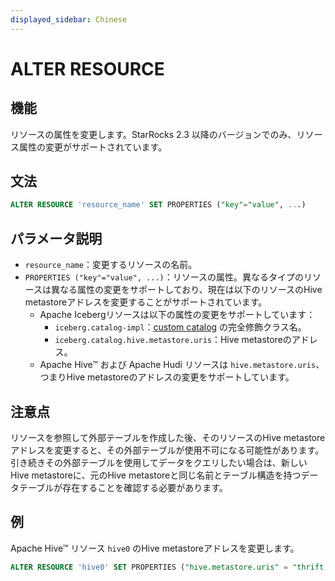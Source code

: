 ```yaml
---
displayed_sidebar: Chinese
---
```


# ALTER RESOURCE

## 機能

リソースの属性を変更します。StarRocks 2.3 以降のバージョンでのみ、リソース属性の変更がサポートされています。

## 文法

```SQL
ALTER RESOURCE 'resource_name' SET PROPERTIES ("key"="value", ...)
```

## パラメータ説明

- `resource_name`：変更するリソースの名前。
- `PROPERTIES ("key"="value", ...)`：リソースの属性。異なるタイプのリソースは異なる属性の変更をサポートしており、現在は以下のリソースのHive metastoreアドレスを変更することがサポートされています。
  - Apache Icebergリソースは以下の属性の変更をサポートしています：
    - `iceberg.catalog-impl`：[custom catalog](../../../data_source/External_table.md#ステップ1-iceberg-リソースの作成) の完全修飾クラス名。
    - `iceberg.catalog.hive.metastore.uris`：Hive metastoreのアドレス。
  - Apache Hive™ および Apache Hudi リソースは `hive.metastore.uris`、つまりHive metastoreのアドレスの変更をサポートしています。

## 注意点

リソースを参照して外部テーブルを作成した後、そのリソースのHive metastoreアドレスを変更すると、その外部テーブルが使用不可になる可能性があります。引き続きその外部テーブルを使用してデータをクエリしたい場合は、新しいHive metastoreに、元のHive metastoreと同じ名前とテーブル構造を持つデータテーブルが存在することを確認する必要があります。

## 例

Apache Hive™ リソース `hive0` のHive metastoreアドレスを変更します。

```SQL
ALTER RESOURCE 'hive0' SET PROPERTIES ("hive.metastore.uris" = "thrift://xx.xx.xx.xx:9083")
```
